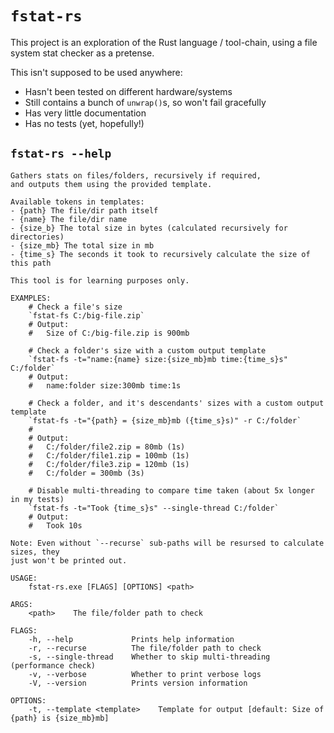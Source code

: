 # `fstat-rs`

This project is an exploration of the Rust language / tool-chain, using a file system stat checker as a pretense.

This isn't supposed to be used anywhere:
- Hasn't been tested on different hardware/systems
- Still contains a bunch of `unwrap()`s, so won't fail gracefully
- Has very little documentation
- Has no tests (yet, hopefully!)


## `fstat-rs --help`

```
Gathers stats on files/folders, recursively if required,
and outputs them using the provided template.

Available tokens in templates:
- {path} The file/dir path itself
- {name} The file/dir name
- {size_b} The total size in bytes (calculated recursively for directories)
- {size_mb} The total size in mb
- {time_s} The seconds it took to recursively calculate the size of this path

This tool is for learning purposes only.

EXAMPLES:
    # Check a file's size
    `fstat-fs C:/big-file.zip`
    # Output:
    #   Size of C:/big-file.zip is 900mb

    # Check a folder's size with a custom output template
    `fstat-fs -t="name:{name} size:{size_mb}mb time:{time_s}s" C:/folder`
    # Output:
    #   name:folder size:300mb time:1s

    # Check a folder, and it's descendants' sizes with a custom output template
    `fstat-fs -t="{path} = {size_mb}mb ({time_s}s)" -r C:/folder`
    #
    # Output:
    #   C:/folder/file2.zip = 80mb (1s)
    #   C:/folder/file1.zip = 100mb (1s)
    #   C:/folder/file3.zip = 120mb (1s)
    #   C:/folder = 300mb (3s)

    # Disable multi-threading to compare time taken (about 5x longer in my tests)
    `fstat-fs -t="Took {time_s}s" --single-thread C:/folder`
    # Output:
    #   Took 10s

Note: Even without `--recurse` sub-paths will be resursed to calculate sizes, they
just won't be printed out.

USAGE:
    fstat-rs.exe [FLAGS] [OPTIONS] <path>

ARGS:
    <path>    The file/folder path to check

FLAGS:
    -h, --help             Prints help information
    -r, --recurse          The file/folder path to check
    -s, --single-thread    Whether to skip multi-threading (performance check)
    -v, --verbose          Whether to print verbose logs
    -V, --version          Prints version information

OPTIONS:
    -t, --template <template>    Template for output [default: Size of {path} is {size_mb}mb]
```